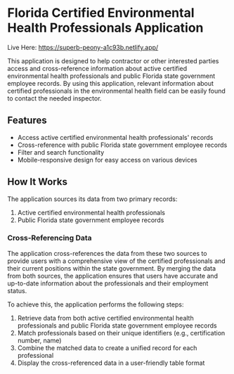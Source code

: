 # Florida Certified Environmental Health Professionals Application

Live Here: https://superb-peony-a1c93b.netlify.app/

This application is designed to help contractor or other interested parties access and cross-reference information about active certified environmental health professionals and public Florida state government employee records. By using this application, relevant information about certified professionals in the environmental health field can be easily found to contact the needed inspector.

## Features

- Access active certified environmental health professionals' records
- Cross-reference with public Florida state government employee records
- Filter and search functionality
- Mobile-responsive design for easy access on various devices

## How It Works

The application sources its data from two primary records:

1. Active certified environmental health professionals
2. Public Florida state government employee records

### Cross-Referencing Data

The application cross-references the data from these two sources to provide users with a comprehensive view of the certified professionals and their current positions within the state government. By merging the data from both sources, the application ensures that users have accurate and up-to-date information about the professionals and their employment status.

To achieve this, the application performs the following steps:

1. Retrieve data from both active certified environmental health professionals and public Florida state government employee records
2. Match professionals based on their unique identifiers (e.g., certification number, name)
3. Combine the matched data to create a unified record for each professional
4. Display the cross-referenced data in a user-friendly table format



